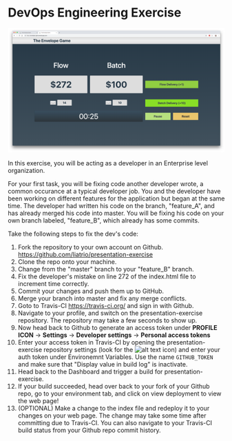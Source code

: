 # DevOps Engineering Exercise

![alt text](screenshot.png)

In this exercise, you will be acting as a developer in an Enterprise level
organization.

For your first task, you will be fixing code another developer wrote, a
common occurance at a typical developer job. You and the developer have been
working on different features for the application but began at the same time.
The developer had written his code on the branch, "feature_A", 
and has already merged his code into master. You will be fixing his code 
on your own branch labeled, "feature_B", which already has some commits.

Take the following steps to fix the dev's code:
1. Fork the repository to your own account on Github.
  <https://github.com/liatrio/presentation-exercise>
2. Clone the repo onto your machine.
3. Change from the "master" branch to your "feature_B" branch.
4. Fix the developer's mistake on line 272 of the index.html file to increment
time correctly.
5. Commit your changes and push them up to GitHub.
6. Merge your branch into master and fix any merge conflicts.
7. Goto to Travis-CI <https://travis-ci.org/> and sign in with Github.
8. Navigate to your profile, and switch on the presentation-exercise repository. The repository may take a few seconds to show up.
9. Now head back to Github to generate an access token under __PROFILE ICON__ -> __Settings__ -> __Developer settings__ -> __Personal access tokens__
10. Enter your access token in Travis-CI by opening the presentation-exercise repository settings (look for the ![alt text](https://github.com/liatrio/presentation-exercise/blob/master/Icon.png "travis-icon") icon) and enter your auth token under Environemnt Variables. Use the name
`GITHUB_TOKEN` and make sure that "Display value in build log" is inactivate. 
11. Head back to the Dashboard and trigger a build for presentation-exercise.
12. If your build succeeded, head over back to your fork of your Github repo,
go to your environment tab, and click on view deployment to view the web page!
13. (OPTIONAL) Make a change to the index file and redeploy it to your changes
on your web page. The change may take some time after committing due to
Travis-CI. You can also navigate to your Travis-CI build status from your
Github repo commit history.
